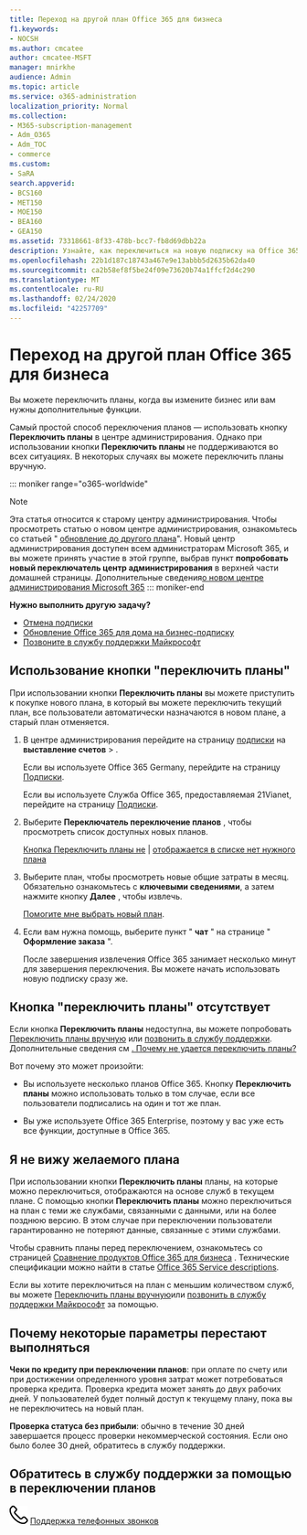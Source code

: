 ```yaml
---
title: Переход на другой план Office 365 для бизнеса
f1.keywords:
- NOCSH
ms.author: cmcatee
author: cmcatee-MSFT
manager: mnirkhe
audience: Admin
ms.topic: article
ms.service: o365-administration
localization_priority: Normal
ms.collection:
- M365-subscription-management
- Adm_O365
- Adm_TOC
- commerce
ms.custom:
- SaRA
search.appverid:
- BCS160
- MET150
- MOE150
- BEA160
- GEA150
ms.assetid: 73318661-8f33-478b-bcc7-fb8d69dbb22a
description: Узнайте, как переключиться на новую подписку на Office 365 для бизнеса.
ms.openlocfilehash: 22b1d187c18743a467e9e13abbb5d2635b62da40
ms.sourcegitcommit: ca2b58ef8f5be24f09e73620b74a1ffcf2d4c290
ms.translationtype: MT
ms.contentlocale: ru-RU
ms.lasthandoff: 02/24/2020
ms.locfileid: "42257709"
---
```

# <a name="switch-to-a-different-office-365-for-business-plan"></a>Переход на другой план Office 365 для бизнеса

Вы можете переключить планы, когда вы измените бизнес или вам нужны дополнительные функции.  

Самый простой способ переключения планов — использовать кнопку **Переключить планы** в центре администрирования. Однако при использовании кнопки **Переключить планы** не поддерживаются во всех ситуациях. В некоторых случаях вы можете переключить планы вручную.

::: moniker range="o365-worldwide"
> [!NOTE]
> Эта статья относится к старому центру администрирования. Чтобы просмотреть статью о новом центре администрирования, ознакомьтесь со статьей " [обновление до другого плана](upgrade-to-different-plan.md)". Новый центр администрирования доступен всем администраторам Microsoft 365, и вы можете принять участие в этой группе, выбрав пункт **попробовать новый переключатель центр администрирования** в верхней части домашней страницы. Дополнительные сведения[о новом центре администрирования Microsoft 365](../../admin/microsoft-365-admin-center-preview.md) 
::: moniker-end

**Нужно выполнить другую задачу?**
- [Отмена подписки](cancel-your-subscription.md)
- [Обновление Office 365 для дома на бизнес-подписку](https://support.office.com/article/9322ffb8-a35d-4407-8ebe-ed6ea0859b9f.aspx)
- [Позвоните в службу поддержки Майкрософт](../../admin/contact-support-for-business-products.md)

## <a name="use-the-switch-plans-button"></a>Использование кнопки "переключить планы"

При использовании кнопки **Переключить планы** вы можете приступить к покупке нового плана, в который вы можете переключить текущий план, все пользователи автоматически назначаются в новом плане, а старый план отменяется. 
  
1. В центре администрирования перейдите на страницу <a href="https://go.microsoft.com/fwlink/p/?linkid=842054" target="_blank">подписки</a> на **выставление счетов** \> .

    Если вы используете Office 365 Germany, перейдите на страницу <a href="https://go.microsoft.com/fwlink/p/?linkid=847745" target="_blank">Подписки</a>.

    Если вы используете Служба Office 365, предоставляемая 21Vianet, перейдите на страницу <a href="https://go.microsoft.com/fwlink/p/?linkid=850626" target="_blank">Подписки</a>.

2. Выберите **Переключатель переключение планов** , чтобы просмотреть список доступных новых планов.

    [Кнопка Переключить планы не](#the-switch-plans-button-isnt-there) | [отображается в списке нет нужного плана](#i-dont-see-the-plan-i-want)

3. Выберите план, чтобы просмотреть новые общие затраты в месяц. Обязательно ознакомьтесь с **ключевыми сведениями**, а затем нажмите кнопку **Далее** , чтобы извлечь.

    [Помогите мне выбрать новый план](https://go.microsoft.com/fwlink/p/?linkid=842056).

4. Если вам нужна помощь, выберите пункт " **чат** " на странице " **Оформление заказа** ".

    После завершения извлечения Office 365 занимает несколько минут для завершения переключения. Вы можете начать использовать новую подписку сразу же.

## <a name="the-switch-plans-button-isnt-there"></a>Кнопка "переключить планы" отсутствует

Если кнопка **Переключить планы** недоступна, вы можете попробовать [Переключить планы вручную](switch-plans-manually.md) или [позвонить в службу поддержки](../../admin/contact-support-for-business-products.md). Дополнительные сведения см [. Почему не удается переключить планы?](why-can-t-i-switch-plans.md)
  
Вот почему это может произойти:
  
- Вы используете несколько планов Office 365. Кнопку **Переключить планы** можно использовать только в том случае, если все пользователи подписались на один и тот же план.

- Вы уже используете Office 365 Enterprise, поэтому у вас уже есть все функции, доступные в Office 365.

## <a name="i-dont-see-the-plan-i-want"></a>Я не вижу желаемого плана

При использовании кнопки **Переключить планы** планы, на которые можно переключиться, отображаются на основе служб в текущем плане. С помощью кнопки **Переключить планы** можно переключиться на план с теми же службами, связанными с данными, или на более позднюю версию. В этом случае при переключении пользователи гарантированно не потеряют данные, связанные с этими службами.
  
Чтобы сравнить планы перед переключением, ознакомьтесь со страницей [Сравнение продуктов Office 365 для бизнеса](https://go.microsoft.com/fwlink/p/?linkid=842056) . Технические спецификации можно найти в статье [Office 365 Service descriptions](https://go.microsoft.com/fwlink/p/?linkid=842275).
  
Если вы хотите переключиться на план с меньшим количеством служб, вы можете [Переключить планы вручную](switch-plans-manually.md)или [позвонить в службу поддержки Майкрософт](../../admin/contact-support-for-business-products.md) за помощью.
  
## <a name="why-some-switches-take-longer"></a>Почему некоторые параметры перестают выполняться

 **Чеки по кредиту при переключении планов**: при оплате по счету или при достижении определенного уровня затрат может потребоваться проверка кредита. Проверка кредита может занять до двух рабочих дней. У пользователей будет полный доступ к текущему плану, пока вы не переключитесь на новый план.
  
 **Проверка статуса без прибыли**: обычно в течение 30 дней завершается процесс проверки некоммерческой состояния. Если оно было более 30 дней, обратитесь в службу поддержки.
  
## <a name="call-support-to-help-you-switch-plans"></a>Обратитесь в службу поддержки за помощью в переключении планов

![](../../admin/media/88eae4a1-b8d9-4a12-bc4a-44af244f084b.png) [Поддержка телефонных звонков](../../admin/contact-support-for-business-products.md)